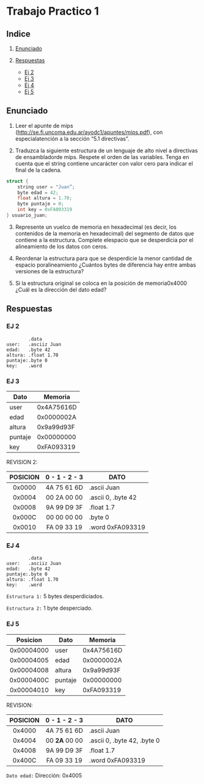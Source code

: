 # Trabajo Practico 1

## Indice

1. [Enunciado](#enunciado)
2. [Respuestas](#respuestas)

    * [Ej 2](#ej-2)
    * [Ej 3](#ej-3)
    * [Ej 4](#ej-4)
    * [Ej 5](#ej-5)

## Enunciado

1. Leer el apunte de mips (http://se.fi.uncoma.edu.ar/ayodc1/apuntes/mips.pdf), con especialatención a la sección “5.1 directivas”.
    
2. Traduzca la siguiente estructura de un lenguaje de alto nivel a directivas de ensambladorde mips. Respete el orden de las variables. Tenga en cuenta que el string contiene uncarácter con valor cero para indicar el final de la cadena.

```c
struct {
    string user = "Juan”;
    byte edad = 42;
    float altura = 1.70;
    byte puntaje = 0;
    int key = 0xFA093319
} usuario_juan;
```

3. Represente un vuelco de memoria en hexadecimal (es decir, los contenidos de la memoria en hexadecimal) del segmento de datos que contiene a la estructura. Complete elespacio que se desperdicia por el alineamiento de los datos con ceros.
    
4. Reordenar la estructura para que se desperdicie la menor cantidad de espacio poralineamiento ¿Cuántos bytes de diferencia hay entre ambas versiones de la estructura?
    
5. Si la estructura original se coloca en la posición de memoria ​0x4000​ ¿Cuál es la dirección del dato edad?

## Respuestas

### EJ 2

```
        .data
user:   .asciiz Juan
edad:   .byte 42
altura: .float 1.70
puntaje:.byte 0
key:    .word      
```

### EJ 3

|Dato|Memoria|
|--|--|
|user|0x4A75616D|
|edad|0x0000002A|
|altura|0x9a99d93F|
|puntaje|0x00000000|
|key|0xFA093319|

REVISION 2:

|POSICION|0 - 1 - 2 - 3|DATO|
|:--:|:--:|--|
|0x0000|4A 75 61 6D|.ascii Juan|
|0x0004|00 2A 00 00|.ascii 0, .byte 42|
|0x0008|9A 99 D9 3F|.float 1.7|
|0x000C|00 00 00 00|.byte 0|
|0x0010|FA 09 33 19|.word 0xFA093319|

### EJ 4

```
        .data
user:   .asciiz Juan
edad:   .byte 42
puntaje:.byte 0
altura: .float 1.70
key:    .word      
```

`Estructura 1:` 5 bytes desperdiciados.

`Estructura 2:` 1 byte desperciado.

### EJ 5

|Posicion|Dato|Memoria|
|:--:|--|--|
|0x00004000|user|0x4A75616D|
|0x00004005|edad|0x0000002A|
|0x00004008|altura|0x9a99d93F|
|0x0000400C|puntaje|0x00000000|
|0x00004010|key|0xFA093319|

REVISION:

|POSICION|0 - 1 - 2 - 3|DATO|
|:--:|:--:|--|
|0x4000|4A 75 61 6D|.ascii Juan|
|0x4004|00 **2A** 00 00|.ascii 0, .byte 42, .byte 0|
|0x4008|9A 99 D9 3F|.float 1.7|
|0x400C|FA 09 33 19|.word 0xFA093319|

`Dato edad:` Dirección: 0x4005 